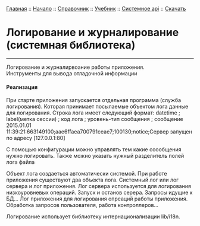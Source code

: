 [Главная](/) ::
[Начало](/docs/start.html) ::
[Справочник](/docs/reference.html) ::
[Учебник](/docs/tutorial.html) ::
[Системное api](/docs/api.html) ::
[Скачать](https://github.com/kshamiev/sungora)

# Логирование и журналирование (системная библиотека)
***

Логирование и журналирвоание работы приложения.<br>
Инструменты для вывода отладочной информации

#### Реализация

При старте приложения запускается отдельная программа (служба логирования).
Которая принимает посылаемые объектом лога данные для логирования.
Строка лога имеет следующий формат:
	datetime ; label(метка сессии) ; код лога ; уровень-тип сообщения ; сообщение
	2015.01.01 11:39:21:663149100;aae6ffaea700791ceae7;100130;notice;Сервер запущен по адресу [127.0.0.1:80]

С помощью конфигурации можно управлять тем какие соообщения нужно логировать.
Также можно указать нужный разделитель полей лога файла

Объект лога создаеться автоматически системой.
При работе приложения существуют два объекта лога.
Системный лог или лог сервера и лог приложения.
Лог сервера используется для логирования низкоуровневых операций.
Запуск и останов серера. Запросы идущие к БД...
Лог приложения для логирования опреаций работы приложения.
Обработка запросов пользователя, работа контроллеров...

Логирование использует библиотеку интернационализации lib/i18n.
